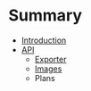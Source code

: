 # Summary

* [Introduction](README.md)
* [API](api-overview.md)
   * [Exporter](exporter.md)
   * [Images](images.md)
   * Plans

